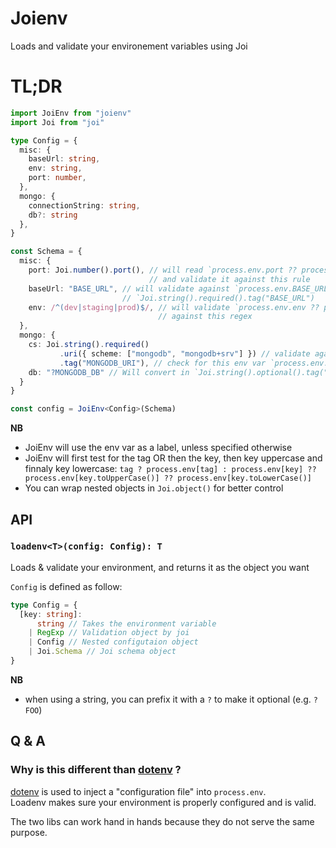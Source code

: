 # Joienv

Loads and validate your environement variables using Joi


# TL;DR

```ts
import JoiEnv from "joienv"
import Joi from "joi"

type Config = {
  misc: {
    baseUrl: string,
    env: string,
    port: number,
  },
  mongo: {
    connectionString: string,
    db?: string
  },
}

const Schema = {
  misc: {
    port: Joi.number().port(), // will read `process.env.port ?? process.env.PORT`
                               // and validate it against this rule
    baseUrl: "BASE_URL", // will validate against `process.env.BASE_URL,
                         // `Joi.string().required().tag("BASE_URL")
    env: /^(dev|staging|prod)$/, // will validate `process.env.env ?? process.env.ENV`
                                 // against this regex
  },
  mongo: {
    cs: Joi.string().required()
           .uri({ scheme: ["mongodb", "mongodb+srv"] }) // validate agains this rule
           .tag("MONGODB_URI"), // check for this env var `process.env.MONGODB_URI`
    db: "?MONGODB_DB" // Will convert in `Joi.string().optional().tag("MONGODB_DB")
  }
}

const config = JoiEnv<Config>(Schema)
```

**NB**
- JoiEnv will use the env var as a label, unless specified otherwise
- JoiEnv will first test for the tag OR then the key, then key uppercase and finnaly key lowercase:
  `tag ? process.env[tag] : process.env[key] ?? process.env[key.toUpperCase()] ?? process.env[key.toLowerCase()]`
- You can wrap nested objects in `Joi.object()` for better control


## API

### `loadenv<T>(config: Config): T`

Loads & validate your environment, and returns it as the object you want

`Config` is defined as follow:

```ts
type Config = {
  [key: string]:
      string // Takes the environment variable
    | RegExp // Validation object by joi
    | Config // Nested configutaion object
    | Joi.Schema // Joi schema object
}
```

**NB**
- when using a string, you can prefix it with a `?` to make it optional (e.g. `?FOO`)


## Q & A

### Why is this different than [dotenv](https://npmjs.com/dotenv) ?

[dotenv](https://npmjs.com/dotenv) is used to inject a "configuration file" into
`process.env`.  
Loadenv makes sure your environment is properly configured and is valid.

The two libs can work hand in hands because they do not serve the same purpose.
